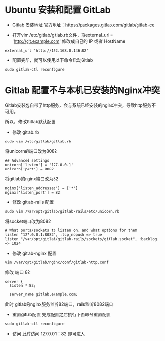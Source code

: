# Ubuntu 安装和配置 GitLab
- Gitlab 安装地址
官方地址：https://packages.gitlab.com/gitlab/gitlab-ce

- 打开vim /etc/gitlab/gitlab.rb文件，将external_url = 'http://git.example.com'
修改成自己的 IP 或者 HostName
```
external_url 'http://192.168.0.146:82'
```

- 配置完毕，就可以使用以下命令启动Gitlab
```
sudo gitlab-ctl reconfigure
```
# Gitlab 配置不与本机已安装的Nginx冲突
Gitlab安装包自带了http服务，会与系统已经安装的nginx冲突，导致http服务不可用。

所以，修改Gitlab默认配置
- 修改 gitlab.rb 
```
sudo vim /etc/gitlab/gitlab.rb
```
将unicorn的端口改为8082
```
## Advanced settings
unicorn['listen'] = '127.0.0.1'
unicorn['port'] = 8082
```
将gitlab的nginx端口改为82
```
nginx['listen_addresses'] = ['*']
nginx['listen_port'] = 82
```

- 修改 gitlab-rails 配置
```
sudo vim /var/opt/gitlab/gitlab-rails/etc/unicorn.rb
```
将socket端口改为8082
```
# What ports/sockets to listen on, and what options for them.
listen "127.0.0.1:8082", :tcp_nopush => true
listen "/var/opt/gitlab/gitlab-rails/sockets/gitlab.socket", :backlog => 1024
```
- 修改 gitlab-nginx 配置
```
vim /var/opt/gitlab/nginx/conf/gitlab-http.conf
```

修改 端口 82
```
server {
  listen *:82;

  server_name gitlab.example.com;
```

此时 gitlab的nginx服务监听82端口，rails监听8082端口

- 重置gitlab配置
完成配置之后执行下面命令重置配置
```
sudo gitlab-ctl reconfigure
```

- 访问
此时访问 127.0.0.1：82 即可进入
